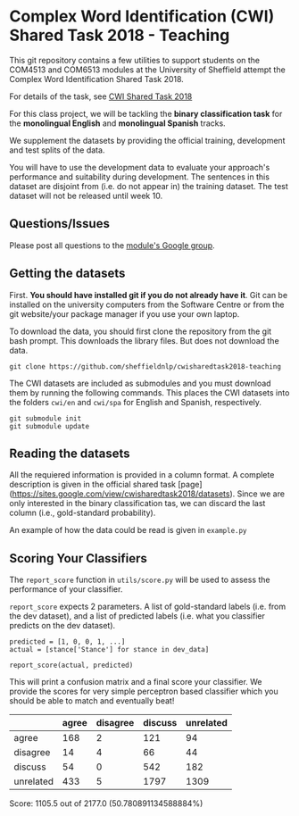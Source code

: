 # Complex Word Identification (CWI) Shared Task 2018 - Teaching

This git repository contains a few utilities to support students on the COM4513 and COM6513 modules at the University
of Sheffield attempt the Complex Word Identification Shared Task 2018.

For details of the task, see [CWI Shared Task 2018](https://sites.google.com/view/cwisharedtask2018/)

For this class project, we will be tackling the **binary classification task** for the **monolingual English** and **monolingual Spanish** tracks.

We supplement the datasets by providing the official training, development and test splits of the data.

You will have to use the development data to evaluate your approach's performance and suitability during development. The sentences in this dataset are disjoint from (i.e. do not appear in) the training dataset. The test dataset will not be released until week 10.


## Questions/Issues
Please post all questions to the [module's Google group](https://groups.google.com/a/sheffield.ac.uk/forum/#!forum/com4513-6513-2019-group).


## Getting the datasets
First. **You should have installed git if you do not already have it**. Git can be installed on the university computers from the Software Centre or from the git website/your package manager if you use your own laptop. 

To download the data, you should first clone the repository from the git bash prompt. This downloads the library files. But does not download the data.

    git clone https://github.com/sheffieldnlp/cwisharedtask2018-teaching

The CWI datasets are included as submodules and you must download them by running the following commands. This places the CWI datasets into the folders `cwi/en` and `cwi/spa` for English and Spanish, respectively.

    git submodule init
    git submodule update


## Reading the datasets

All the requiered information is provided in a column format. A complete description is given in the official shared task [page] (https://sites.google.com/view/cwisharedtask2018/datasets). Since we are only interested in the binary classification tas, we can discard the last column (i.e., gold-standard probability). 

An example of how the data could be read is given in ``example.py``

## Scoring Your Classifiers

The ``report_score`` function in ``utils/score.py`` will be used to assess the performance of your classifier.

``report_score`` expects 2 parameters. A list of gold-standard labels (i.e. from the dev dataset), and a list of predicted labels (i.e. what you classifier predicts on the dev dataset).

    predicted = [1, 0, 0, 1, ...]
    actual = [stance['Stance'] for stance in dev_data]

    report_score(actual, predicted)

This will print a confusion matrix and a final score your classifier. We provide the scores for very simple perceptron based classifier which you should be able to match and eventually beat!

|           	| agree 	| disagree 	| discuss 	| unrelated 	|
|-----------	|-------	|----------	|---------	|-----------	|
| agree     	| 168   	| 2        	| 121     	| 94        	|
| disagree  	| 14    	| 4        	| 66      	| 44        	|
| discuss   	| 54    	| 0        	| 542     	| 182       	|
| unrelated 	| 433   	| 5        	| 1797    	| 1309      	|

Score: 1105.5 out of 2177.0     (50.780891134588884%)
